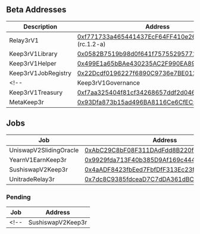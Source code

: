 ## Beta Addresses

| Description         | Address                                                                                                                          |
| ------------------- | -------------------------------------------------------------------------------------------------------------------------------- |
| Relay3rV1            | [0xf771733a465441437EcF64FF410e261516c7c5F3](https://etherscan.io/address/0xf771733a465441437EcF64FF410e261516c7c5F3) (rc.1.2-a) |
| Keep3rV1Library     | [0x0582B7519b98d0f641f757552957715423CAF9dC](https://etherscan.io/address/0x0582B7519b98d0f641f757552957715423CAF9dC)            |
| Keep3rV1Helper      | [0x499E1a65bBAe430235AC2F990EA8902A5bbD84F0](https://etherscan.io/address/0x499E1a65bBAe430235AC2F990EA8902A5bbD84F0)            |
| Keep3rV1JobRegistry | [0x22Dcdf0196227f6890C9736e7BE0126Bee83751a](https://etherscan.io/address/0x22Dcdf0196227f6890C9736e7BE0126Bee83751a)            |
<!-- | Keep3rV1Governance  | [0xc7212Fc959bBB606F97036e8Ac3DA7AaBf0cb735](https://etherscan.io/address/0xc7212fc959bbb606f97036e8ac3da7aabf0cb735)            |
| Keep3rV1Treasury    | [0xf7aa325404f81cf34268657ddf2d046763a8c4ed](https://etherscan.io/address/0xf7aa325404f81cf34268657ddf2d046763a8c4ed)            |
| MetaKeep3r          | [0x93Dfa873b15ad496BA8116Ce6CfEC52eF30a9372](https://etherscan.io/address/0x93dfa873b15ad496ba8116ce6cfec52ef30a9372)            | -->

## Jobs

| Job                       | Address                                                                                                               |
| ------------------------- | --------------------------------------------------------------------------------------------------------------------- |
| UniswapV2SlidingOracle    | [0xAbC29C8bF08F311DAdFdd8B220f1d1FCF6C64C8D](https://etherscan.io/address/0xAbC29C8bF08F311DAdFdd8B220f1d1FCF6C64C8D) |
| YearnV1EarnKeep3r         | [0x9929fda713F40b385D9Af169c4441a18986D687B](https://etherscan.io/address/0x9929fda713F40b385D9Af169c4441a18986D687B) |
| SushiswapV2Keep3r         | [0x4aADF8423fbEed7FbfDfF313Ec23f2a25F44d143](https://etherscan.io/address/0x4aADF8423fbEed7FbfDfF313Ec23f2a25F44d143) |
| UnitradeRelay3r           | [0x7dc8C9385fdceaD7C7dDA361dBC438142C477c99](https://etherscan.io/address/0x7dc8C9385fdceaD7C7dDA361dBC438142C477c99) |

<!-- | UniswapV2Oracle           | [0x127a2975c4E1c75f1ed4757a861bbd42523DB035](https://etherscan.io/address/0x127a2975c4E1c75f1ed4757a861bbd42523DB035) | -->
<!-- | AaveLiquidations          | [0x78C992446a0272056c7f9c47e36b051D772486Dd](https://etherscan.io/address/0x78C992446a0272056c7f9c47e36b051D772486Dd) | -->
<!-- | HegicPoolKeep3r           | [0x5DDe926b0A31346f2485900C5e64c2577F43F774](https://etherscan.io/address/0x5DDe926b0A31346f2485900C5e64c2577F43F774) | -->
<!-- | CreamLiquidate            | [0xD7De27e74f1Ca2Ce413E19a0B30Fcc95395BFcd9](https://etherscan.io/address/0xd7de27e74f1ca2ce413e19a0b30fcc95395bfcd9) | -->
<!-- | MetaKeep3r                | [0x93Dfa873b15ad496BA8116Ce6CfEC52eF30a9372](https://etherscan.io/address/0x93dfa873b15ad496ba8116ce6cfec52ef30a9372) | -->

<!-- | CompoundFlashLiquidations | [0x89970Ba0ba9d51f1Ab6d595E6A85E41C9C3806eb](https://etherscan.io/address/0x89970Ba0ba9d51f1Ab6d595E6A85E41C9C3806eb) | -->

### Pending

| Job               | Address                                                                                                               |
| ----------------- | --------------------------------------------------------------------------------------------------------------------- |
<!-- | SushiswapV2Keep3r | [0xCf9f6368D6669111c47431B1f3Db982AE4468e28](https://etherscan.io/address/0xCf9f6368D6669111c47431B1f3Db982AE4468e28) | -->

<!-- ### Deprecated

| Job           | Address                                                                                                                                 |
| ------------- | --------------------------------------------------------------------------------------------------------------------------------------- |
| AaveLiquidate | [0x5D18A46371e313fdC3BB66E77b10405087536e75](https://etherscan.io/address/0x5d18a46371e313fdc3bb66e77b10405087536e75) (Deprecated)      |
| Keep3rOracle  | [0x2ec4901ebBCE581bBAE029BA6405fcA5ab3B3d23](https://etherscan.io/address/0x2ec4901ebBCE581bBAE029BA6405fcA5ab3B3d23#code) (Deprecated) | -->

<!-- ## Pairs

| Pair | Address                                    |
| ---- | ------------------------------------------ |
| WETH | 0xC02aaA39b223FE8D0A0e5C4F27eAD9083C756Cc2 |
| WBTC | 0x2260FAC5E5542a773Aa44fBCfeDf7C193bc2C599 |
| USDC | 0xA0b86991c6218b36c1d19D4a2e9Eb0cE3606eB48 |
| USDT | 0xdAC17F958D2ee523a2206206994597C13D831ec7 |
| DAI  | 0x6B175474E89094C44Da98b954EedeAC495271d0F |
| UNI  | 0x1f9840a85d5aF5bf1D1762F925BDADdC4201F984 |
| LINK | 0x514910771AF9Ca656af840dff83E8264EcF986CA |
| YFI  | 0x0bc529c00C6401aEF6D220BE8C6Ea1667F6Ad93e |
| MKR  | 0x9f8F72aA9304c8B593d555F12eF6589cC3A579A2 |
| AAVE | 0x7Fc66500c84A76Ad7e9c93437bFc5Ac33E2DDaE9 |
| SNX  | 0xC011a73ee8576Fb46F5E1c5751cA3B9Fe0af2a6F |
| COMP | 0xc00e94Cb662C3520282E6f5717214004A7f26888 |
| CRV  | 0xD533a949740bb3306d119CC777fa900bA034cd52 |
| KPR  | 0x1cEB5cB57C4D4E2b2433641b95Dd330A33185A44 | -->
